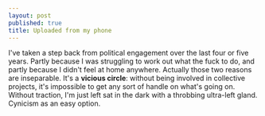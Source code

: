```yaml
---
layout: post
published: true
title: Uploaded from my phone
---
```

I've taken a step back from political engagement over the last four or five years. Partly because I was struggling to work out what the fuck to do, and partly because I didn't feel at home anywhere. Actually those two reasons are inseparable. It's a **vicious circle**: without being involved in collective projects, it's impossible to get any sort of handle on what's going on. Without traction, I'm just left sat in the dark with a throbbing ultra-left gland. Cynicism as an easy option.